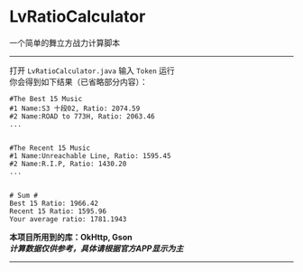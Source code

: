 # LvRatioCalculator
一个简单的舞立方战力计算脚本  

---
打开 `LvRatioCalculator.java` 输入 `Token` 运行  
你会得到如下结果（已省略部分内容）：
```text
#The Best 15 Music
#1 Name:S3 十段02, Ratio: 2074.59
#2 Name:ROAD to 773H, Ratio: 2063.46
...


#The Recent 15 Music
#1 Name:Unreachable Line, Ratio: 1595.45
#2 Name:R.I.P, Ratio: 1430.20
...


# Sum #
Best 15 Ratio: 1966.42
Recent 15 Ratio: 1595.96
Your average ratio: 1781.1943
```

**本项目所用到的库：OkHttp, Gson**  
***计算数据仅供参考，具体请根据官方APP显示为主***

---

